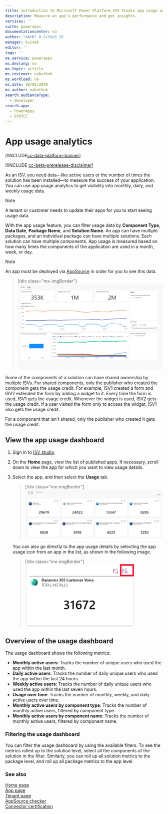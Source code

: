 ```yaml
---
title: Introduction to Microsoft Power Platform ISV Studio app usage analytics| Microsoft Docs
description: Measure an app's performance and get insights.
services: ''
suite: powerapps
documentationcenter: na
author: "nkrb" # GitHub ID
manager: kvivek
editor: ''
tags: ''
ms.service: powerapps
ms.devlang: na
ms.topic: article
ms.reviewer: nabuthuk
ms.workload: na
ms.date: 10/02/2020
ms.author: nabuthuk
search.audienceType: 
  - developer
search.app: 
  - PowerApps
  - D365CE
---
```


# App usage analytics
[!INCLUDE[cc-data-platform-banner](../../includes/cc-data-platform-banner.md)]

[!INCLUDE [cc-beta-prerelease-disclaimer](../../includes/cc-beta-prerelease-disclaimer.md)]

As an ISV, you need data&mdash;like active users or the number of times the solution has been installed&mdash;to measure the success of your application. You can use app usage analytics to get visibility into monthly, daily, and weekly usage data. 

> [!NOTE]
> A tenant or customer needs to update their apps for you to start seeing usage data.

With the app usage feature, you can filter usage data by **Component Type**, **Data Date**, **Package Name**, and **Solution Name**. An app can have multiple packages, and an individual package can have multiple solutions. Each solution can have multiple components. App usage is measured based on how many times the components of the application are used in a month, week, or day. 

> [!NOTE]
> An app must be deployed via [AppSource](https://appsource.microsoft.com) in order for you to see this data.

> [!div class="mx-imgBorder"]
> ![Usage dashboard](media/isv-app-usage-analytics-report.png "Usage dashboard")

Some of the components of a solution can have shared ownership by multiple ISVs. For shared components, only the publisher who created the component gets the usage credit. For example, ISV1 created a form and ISV2 extended the form by adding a widget to it. Every time the form is used, ISV1 gets the usage credit. Whenever the widget is used, ISV2 gets the usage credit. If a user visited the form only to access the widget, ISV1 also gets the usage credit.

For a component that isn't shared, only the publisher who created it gets the usage credit.

## View the app usage dashboard
1. Sign in to [ISV studio](https://aka.ms/ISVStudio/).
1. On the **Home** page, view the list of published apps. If necessary, scroll down to view the app for which you want to view usage details.
1. Select the app, and then select the **Usage** tab.

   > [!div class="mx-imgBorder"]
   > ![List of top apps](media/isv-top-apps.png "List of top apps")

   You can also go directly to the app usage details by selecting the app usage icon from an app in the list, as shown in the following image.

   > [!div class="mx-imgBorder"]
   > ![Usage icon](media/isv-select-app-to-see-details.png "Usage icon")

## Overview of the usage dashboard

The usage dashboard shows the following metrics:

- **Monthly active users**: Tracks the number of unique users who used the app within the last month.
- **Daily active users**: Tracks the number of daily unique users who used the app within the last 24 hours.
- **Weekly active users**: Tracks the number of daily unique users who used the app within the last seven hours.
- **Usage over time**: Tracks the number of monthly, weekly, and daily active users over time.
- **Monthly active users by component type**: Tracks the number of monthly active users, filtered by component type.
- **Monthly active users by component name**: Tracks the number of monthly active users, filtered by component name.

### Filtering the usage dashboard

You can filter the usage dashboard by using the available filters. To see the metrics rolled up to the solution level, select all the components of the solution in the filter. Similarly, you can roll up all solution metrics to the package level, and roll up all package metrics to the app level.

### See also

[Home page](isv-app-management-homepage.md)  
[App page](isv-app-management-apppage.md)<br/> 
[Tenant page](isv-app-management-tenantpage.md)<br/>
[AppSource checker](isv-app-management-appsource-checker.md)<br/>
[Connector certification](isv-app-management-certification.md)

